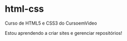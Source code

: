 # html-css
 Curso de HTML5 e CSS3 do CursoemVideo

 Estou aprendendo a criar sites e gerenciar repositórios!